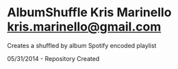 AlbumShuffle
Kris Marinello 
kris.marinello@gmail.com
============
Creates a shuffled by album Spotify encoded playlist


05/31/2014 - Repository Created
